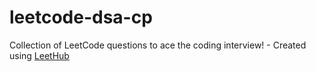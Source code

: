 # leetcode-dsa-cp
Collection of LeetCode questions to ace the coding interview! - Created using [LeetHub](https://github.com/QasimWani/LeetHub)
